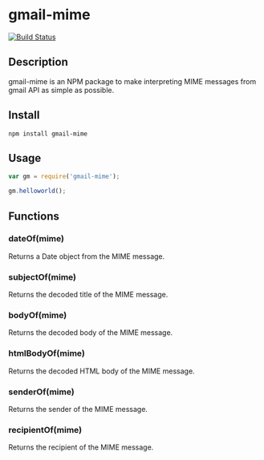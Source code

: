 # gmail-mime
[![Build Status](https://travis-ci.org/sjlee235/gmail-mime.svg?branch=master)](https://travis-ci.org/sjlee235/gmail-mime)

## Description
gmail-mime is an NPM package to make interpreting MIME messages from gmail API as simple as possible.

## Install
```
npm install gmail-mime
```

## Usage
```javascript
var gm = require('gmail-mime');

gm.helloworld();
```

## Functions
### dateOf(mime)
Returns a Date object from the MIME message.

### subjectOf(mime)
Returns the decoded title of the MIME message.

### bodyOf(mime)
Returns the decoded body of the MIME message.

### htmlBodyOf(mime)
Returns the decoded HTML body of the MIME message.

### senderOf(mime)
Returns the sender of the MIME message.

### recipientOf(mime)
Returns the recipient of the MIME message.